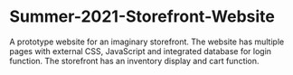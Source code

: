 # Summer-2021-Storefront-Website
A prototype website for an imaginary storefront. The website has multiple pages with external CSS, JavaScript and integrated database for login function. The storefront has an inventory display and cart function.
